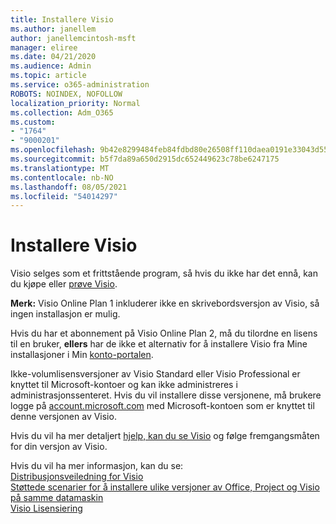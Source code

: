 ```yaml
---
title: Installere Visio
ms.author: janellem
author: janellemcintosh-msft
manager: eliree
ms.date: 04/21/2020
ms.audience: Admin
ms.topic: article
ms.service: o365-administration
ROBOTS: NOINDEX, NOFOLLOW
localization_priority: Normal
ms.collection: Adm_O365
ms.custom:
- "1764"
- "9000201"
ms.openlocfilehash: 9b42e8299484feb84fdbd80e26508ff110daea0191e33043d55ac9880f12919d
ms.sourcegitcommit: b5f7da89a650d2915dc652449623c78be6247175
ms.translationtype: MT
ms.contentlocale: nb-NO
ms.lasthandoff: 08/05/2021
ms.locfileid: "54014297"
---
```

# <a name="install-visio"></a>Installere Visio

Visio selges som et frittstående program, så hvis du ikke har det ennå, kan du kjøpe eller [prøve Visio](https://products.office.com/visio). 

**Merk:** Visio Online Plan 1 inkluderer ikke en skrivebordsversjon av Visio, så ingen installasjon er mulig.

Hvis du har et abonnement på Visio Online Plan [](https://docs.microsoft.com/microsoft-365/admin/add-users/add-users) 2, må du tilordne en lisens til en bruker, **ellers** har de ikke et alternativ for å installere Visio fra Mine installasjoner i Min [konto-portalen](https://portal.office.com/account#installs). 

Ikke-volumlisensversjoner av Visio Standard eller Visio Professional er knyttet til Microsoft-kontoer og kan ikke administreres i administrasjonssenteret. Hvis du vil installere disse versjonene, må brukere logge på [account.microsoft.com](https://account.microsoft.com) med Microsoft-kontoen som er knyttet til denne versjonen av Visio.

Hvis du vil ha mer detaljert [hjelp, kan du se Visio](https://support.office.com/article/f98f21e3-aa02-4827-9167-ddab5b025710?wt.mc_id=OfficeAdm_ClientDIA_Alchemy1764) og følge fremgangsmåten for din versjon av Visio.

Hvis du vil ha mer informasjon, kan du se:<br>
[Distribusjonsveiledning for Visio](https://docs.microsoft.com/deployoffice/deployment-guide-for-visio)<br>
[Støttede scenarier for å installere ulike versjoner av Office, Project og Visio på samme datamaskin](https://docs.microsoft.com/deployoffice/install-different-office-visio-and-project-versions-on-the-same-computer)<br>
[Visio Lisensiering](https://products.office.com/visio/microsoft-visio-volume-licensing-visio-for-multiple-users)